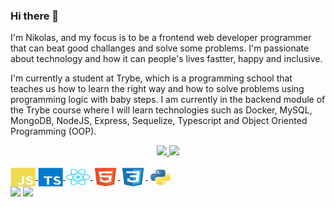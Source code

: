 ### Hi there 👋

I'm Nikolas, and my focus is to be a frontend web developer programmer that can beat good challanges and solve some problems. I'm passionate about technology and how it can people's lives fastter, happy and inclusive.

I'm currently a student at Trybe, which is a programming school that teaches us how to learn the right way and how to solve problems using programming logic with baby steps.
I am currently in the backend module of the Trybe course where I will learn technologies such as Docker, MySQL, MongoDB, NodeJS, Express, Sequelize, Typescript and Object Oriented Programming (OOP).

<div align="center">
  <a href="https://github.com/Nikolas-Firmo-Cardoso">
  <img height="180em" src="https://github-readme-stats.vercel.app/api?username=Nikolas-Firmo-Cardoso&show_icons=true&theme=dracula&include_all_commits=true&count_private=true"/>
  <img height="180em" src="https://github-readme-stats.vercel.app/api/top-langs/?username=Nikolas-Firmo-Cardoso&layout=compact&langs_count=7&theme=dracula"/>
</div>

<div style="display: inline_block"><br>
  <img align="center" alt="Rafa-Js" height="30" width="40" src="https://raw.githubusercontent.com/devicons/devicon/master/icons/javascript/javascript-plain.svg">
  <img align="center" alt="Rafa-Ts" height="30" width="40" src="https://raw.githubusercontent.com/devicons/devicon/master/icons/typescript/typescript-plain.svg">
  <img align="center" alt="Rafa-React" height="30" width="40" src="https://raw.githubusercontent.com/devicons/devicon/master/icons/react/react-original.svg">
  <img align="center" alt="Rafa-HTML" height="30" width="40" src="https://raw.githubusercontent.com/devicons/devicon/master/icons/html5/html5-original.svg">
  <img align="center" alt="Rafa-CSS" height="30" width="40" src="https://raw.githubusercontent.com/devicons/devicon/master/icons/css3/css3-original.svg">
  <img align="center" alt="Rafa-Python" height="30" width="40" src="https://raw.githubusercontent.com/devicons/devicon/master/icons/python/python-original.svg">
</div>

<div> 
  <a href = "mailto:nickcardoso1@hotmail.com"><img src="https://img.shields.io/badge/Outlook-e--mail-blue" target="_blank"></a>
  <a href="https://www.linkedin.com/in/rafaella-ballerini-45875016a" target="_blank"><img src="https://img.shields.io/badge/-LinkedIn-%230077B5?style=for-the-badge&logo=linkedin&logoColor=white" target="_blank"></a> 
</div>

